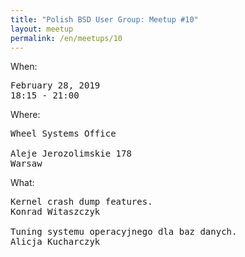 ```yaml
---
title: "Polish BSD User Group: Meetup #10"
layout: meetup
permalink: /en/meetups/10
---
```

When:
<pre>
February 28, 2019
18:15 - 21:00
</pre>
Where:
<pre>
Wheel Systems Office

Aleje Jerozolimskie 178
Warsaw
</pre>
What:
<pre style="white-space: pre-wrap;">
Kernel crash dump features.
Konrad Witaszczyk

Tuning systemu operacyjnego dla baz danych.
Alicja Kucharczyk
</pre>
